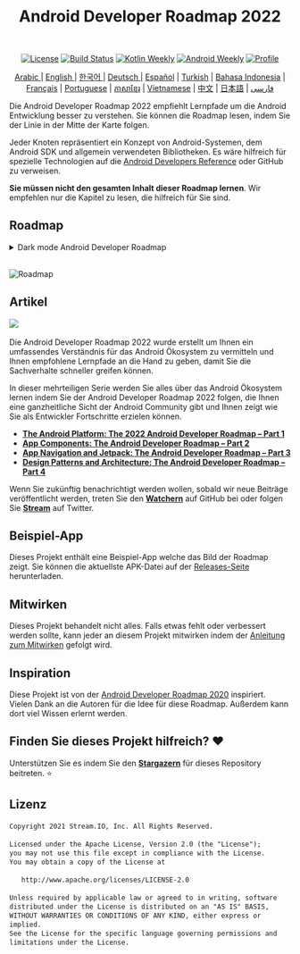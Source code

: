 <h1 align="center">Android Developer Roadmap 2022</h1></br>

<p align="center">
  <a href="https://opensource.org/licenses/Apache-2.0"><img alt="License" src="https://img.shields.io/badge/License-Apache%202.0-blue.svg"/></a>
  <a href="https://github.com/skydoves/android-developer-roadmap/actions/workflows/build.yml"><img alt="Build Status" src="https://github.com/skydoves/android-developer-roadmap/actions/workflows/build.yml/badge.svg"/></a>
  <a href="https://mailchi.mp/kotlinweekly/kotlin-weekly-279"><img alt="Kotlin Weekly" src="https://skydoves.github.io/badges/kotlin-weekly2.svg"/></a>
  <a href="https://androidweekly.net/issues/issue-495"><img alt="Android Weekly" src="https://skydoves.github.io/badges/android-weekly.svg"/></a>
  <a href="https://github.com/skydoves"><img alt="Profile" src="https://skydoves.github.io/badges/skydoves.svg"/></a>
</p>
<p align="center">
<a href="/README_AR.md" target="_blank"> Arabic </a> | <a href="/README.md" target="_blank"> English </a> | <a href="/README_KR.md" target="_blank"> 한국어 </a> | <a href="/README_DE.md" target="_blank"> Deutsch </a>| <a href="/README_ES.md" target="_blank"> Español</a> | <a href="/README_TR.md" target="_blank"> Turkish</a> | <a href="/README_ID.md" target="_blank"> Bahasa Indonesia</a> | <a href="/README_FR.md" target="_blank"> Français</a> | <a href="/README_PT.md" target="_blank"> Portuguese</a> | <a href="/README_KHM.md" target="_blank">ភាសាខ្មែរ</a> | <a href="/README_VI.md" target="_blank">Vietnamese</a> | <a href="/README_CN.md" target="_blank">中文</a> | <a href="/README_JP.md" target="_blank">日本語</a> | <a href="/README_FA.md" target="_blank">فارسی</a>
</p>


Die Android Developer Roadmap 2022 empfiehlt Lernpfade um die Android Entwicklung besser zu verstehen. Sie können die Roadmap lesen, indem Sie der Linie in der Mitte der Karte folgen. <br>

Jeder Knoten repräsentiert ein Konzept von Android-Systemen, dem Android SDK und allgemein verwendeten Bibliotheken. Es wäre hilfreich für spezielle Technologien auf die [Android Developers Reference](https://developer.android.com/reference) oder GitHub zu verweisen. <br>

**Sie müssen nicht den gesamten Inhalt dieser Roadmap lernen**. Wir empfehlen nur die Kapitel zu lesen, die hilfreich für Sie sind.

## Roadmap

<details>
  <summary>Dark mode Android Developer Roadmap</summary>

![Roadmap](images/android_developer_roadmap_dark.png)

</details>

<br>

![Roadmap](/images/android_developer_roadmap.png)

## Artikel

<a href="https://getstream.io/blog/android-developer-roadmap/"><img src="images/article.png" /></a><br>

Die Android Developer Roadmap 2022 wurde erstellt um Ihnen ein umfassendes Verständnis für das Android Ökosystem zu vermitteln und Ihnen empfohlene Lernpfade an die Hand zu geben, damit Sie die Sachverhalte schneller greifen können.<br>

In dieser mehrteiligen Serie werden Sie alles über das Android Ökosystem lernen indem Sie der Android Developer Roadmap 2022 folgen, die Ihnen eine ganzheitliche Sicht der Android Community gibt und Ihnen zeigt wie Sie als Entwickler Fortschritte erzielen können.

- **[The Android Platform: The 2022 Android Developer Roadmap – Part 1](https://getstream.io/blog/android-developer-roadmap/)**
- **[App Components: The Android Developer Roadmap – Part 2](https://getstream.io/blog/android-developer-roadmap-part-2/)**
- **[App Navigation and Jetpack: The Android Developer Roadmap – Part 3](https://getstream.io/blog/android-developer-roadmap-part-3/)**
- **[Design Patterns and Architecture: The Android Developer Roadmap – Part 4](https://getstream.io/blog/design-patterns-and-architecture-the-android-developer-roadmap-part-4/)**

Wenn Sie zukünftig benachrichtigt werden wollen, sobald wir neue Beiträge veröffentlicht werden, treten Sie den **[Watchern](https://github.com/skydoves/android-developer-roadmap/watchers)** auf GitHub bei oder folgen Sie **[Stream](https://twitter.com/getstream_io)** auf Twitter.

## Beispiel-App

Dieses Projekt enthält eine Beispiel-App welche das Bild der Roadmap zeigt. Sie können die aktuellste APK-Datei auf der [Releases-Seite](https://github.com/skydoves/android-developer-roadmap/releases) herunterladen.

## Mitwirken

Dieses Projekt behandelt nicht alles. Falls etwas fehlt oder verbessert werden sollte, kann jeder an diesem Projekt mitwirken indem der [Anleitung zum Mitwirken](CONTRIBUTING.md) gefolgt wird.

## Inspiration

Diese Projekt ist von der [Android Developer Roadmap 2020](https://github.com/mobile-roadmap/android-developer-roadmap) inspiriert. Vielen Dank an die Autoren für die Idee für diese Roadmap. Außerdem kann dort viel Wissen erlernt werden.

## Finden Sie dieses Projekt hilfreich? :heart:

Unterstützen Sie es indem Sie den  __[Stargazern](https://github.com/skydoves/android-developer-roadmap/stargazers)__ für dieses Repository beitreten. :star:

## Lizenz
```
Copyright 2021 Stream.IO, Inc. All Rights Reserved.

Licensed under the Apache License, Version 2.0 (the "License");
you may not use this file except in compliance with the License.
You may obtain a copy of the License at

   http://www.apache.org/licenses/LICENSE-2.0

Unless required by applicable law or agreed to in writing, software
distributed under the License is distributed on an "AS IS" BASIS,
WITHOUT WARRANTIES OR CONDITIONS OF ANY KIND, either express or implied.
See the License for the specific language governing permissions and
limitations under the License.
```
